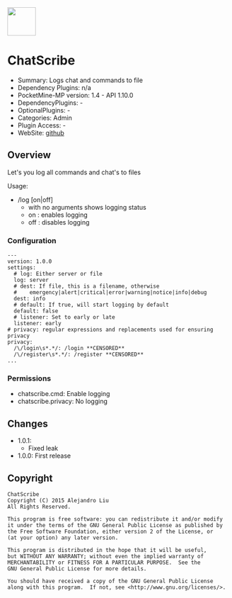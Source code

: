 <img src="https://raw.githubusercontent.com/alejandroliu/bad-plugins/master/Media/ChatScribe-icon.png" style="width:64px;height:64px" width="64" height="64"/>

ChatScribe
==========

* Summary: Logs chat and commands to file
* Dependency Plugins: n/a
* PocketMine-MP version: 1.4 - API 1.10.0
* DependencyPlugins: -
* OptionalPlugins: -
* Categories: Admin
* Plugin Access: -
* WebSite: [github](https://github.com/alejandroliu/bad-plugins/tree/master/ChatScribe)

Overview
--------

Let's you log all commands and chat's to files

Usage:

* /log [on|off]
  * with no arguments shows logging status
  * on : enables logging
  * off : disables logging

### Configuration

    ---
    version: 1.0.0
    settings:
      # log: Either server or file
      log: server
      # dest: If file, this is a filename, otherwise
      #    emergency|alert|critical|error|warning|notice|info|debug
      dest: info
      # default: If true, will start logging by default
      default: false
      # listener: Set to early or late
      listener: early
    # privacy: regular expressions and replacements used for ensuring privacy
    privacy:
      /\/login\s*.*/: /login **CENSORED**
      /\/register\s*.*/: /register **CENSORED**
    ...


### Permissions

* chatscribe.cmd: Enable logging
* chatscribe.privacy: No logging

Changes
-------

* 1.0.1:
  * Fixed leak
* 1.0.0: First release

Copyright
---------

    ChatScribe
    Copyright (C) 2015 Alejandro Liu
    All Rights Reserved.

    This program is free software: you can redistribute it and/or modify
    it under the terms of the GNU General Public License as published by
    the Free Software Foundation, either version 2 of the License, or
    (at your option) any later version.

    This program is distributed in the hope that it will be useful,
    but WITHOUT ANY WARRANTY; without even the implied warranty of
    MERCHANTABILITY or FITNESS FOR A PARTICULAR PURPOSE.  See the
    GNU General Public License for more details.

    You should have received a copy of the GNU General Public License
    along with this program.  If not, see <http://www.gnu.org/licenses/>.
